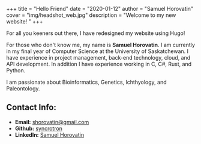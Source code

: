 +++
title = "Hello Friend"
date = "2020-01-12"
author = "Samuel Horovatin"
cover = "img/headshot_web.jpg"
description = "Welcome to my new website! "
+++

For all you keeners out there, I have redesigned my website using Hugo!

For those who don't know me, my name is **Samuel Horovatin**. I am currently in my final year of Computer Science at the University of Saskatchewan. I have experience in project management, back-end technology, cloud, and API development. In addition I have experience working in C, C#, Rust, and Python.

I am passionate about Bioinformatics, Genetics, Ichthyology, and Paleontology.

## Contact Info:
- **Email:** shorovatin@gmail.com
- **Github:** [syncrotron](https://github.com/syncrotron)
- **LinkedIn:** [Samuel Horovatin](https://ca.linkedin.com/in/sam-horovatin-0b31a0103)